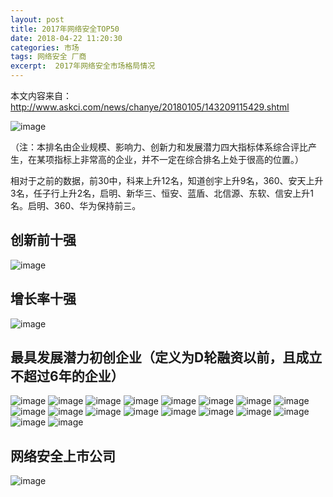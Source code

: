 ```yaml
---
layout: post
title: 2017年网络安全TOP50
date: 2018-04-22 11:20:30
categories: 市场
tags: 网络安全 厂商
excerpt:  2017年网络安全市场格局情况
---
```


本文内容来自：http://www.askci.com/news/chanye/20180105/143209115429.shtml

![image](\assets\sec_cop\1.jpg)

（注：本排名由企业规模、影响力、创新力和发展潜力四大指标体系综合评比产生，在某项指标上非常高的企业，并不一定在综合排名上处于很高的位置。）

相对于之前的数据，前30中，科来上升12名，知道创宇上升9名，360、安天上升3名，任子行上升2名，启明、新华三、恒安、蓝盾、北信源、东软、信安上升1名。启明、360、华为保持前三。

## 创新前十强
![image](\assets\sec_cop\2.jpg)

## 增长率十强
![image](\assets\sec_cop\3.jpg)

## 最具发展潜力初创企业（定义为D轮融资以前，且成立不超过6年的企业）
![image](\assets\sec_cop\4.jpg)
![image](\assets\sec_cop\5.jpg)
![image](\assets\sec_cop\6.jpg)
![image](\assets\sec_cop\7.jpg)
![image](\assets\sec_cop\8.jpg)
![image](\assets\sec_cop\9.jpg)
![image](\assets\sec_cop\10.jpg)
![image](\assets\sec_cop\11.jpg)
![image](\assets\sec_cop\12.jpg)
![image](\assets\sec_cop\13.jpg)
![image](\assets\sec_cop\14.jpg)
![image](\assets\sec_cop\15.jpg)
![image](\assets\sec_cop\16.jpg)
![image](\assets\sec_cop\17.jpg)
![image](\assets\sec_cop\18.jpg)
![image](\assets\sec_cop\19.jpg)
![image](\assets\sec_cop\20.jpg)
![image](\assets\sec_cop\21.jpg)

## 网络安全上市公司
![image](\assets\sec_cop\22.jpg)





